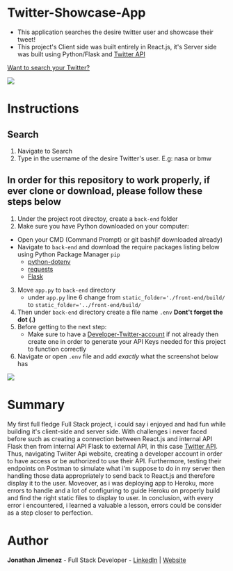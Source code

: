 # Twitter-Showcase-App

-   This application searches the desire twitter user and showcase their tweet!
-   This project's Client side was built entirely in React.js, it's Server side was built using Python/Flask and [Twitter API](https://developer.twitter.com/en/products/twitter-api)

[Want to search your Twitter?](https://twitter-tweet-tag.herokuapp.com/search)

![](./front-end/src/images/preview.png)

# Instructions

## Search

1. Navigate to Search
2. Type in the username of the desire Twitter's user. E.g: nasa or bmw

## In order for this repository to work properly, if ever clone or download, please follow these steps below

1. Under the project root directoy, create a `back-end` folder
2. Make sure you have Python downloaded on your computer:

-   Open your CMD (Command Prompt) or git bash(if downloaded already)
-   Navigate to `back-end` and download the require packages listing below using Python Package Manager `pip`
    -   [python-dotenv](https://pypi.org/project/python-dotenv/)
    -   [requests](https://requests.readthedocs.io/en/latest/user/install/#install)
    -   [Flask](https://flask.palletsprojects.com/en/1.1.x/installation/#install-flask)

3. Move `app.py` to `back-end` directory
    - under `app.py` line 6 change from `static_folder='./front-end/build/` to `static_folder='../front-end/build/`
4. Then under `back-end` directory create a file name `.env` **Dont't forget the dot (.)**
5. Before getting to the next step:
    - Make sure to have a [Developer-Twitter-account](https://developer.twitter.com/en/docs) if not already then create one in order to generate your API Keys needed for this project to function correctly
6. Navigate or open `.env` file and add _exactly_ what the screenshot below has

![](./front-end/src/images/ENV_EXAMPLE1.png)

# Summary

My first full fledge Full Stack project, i could say i enjoyed and had fun while building it's client-side and server side. With challenges i never faced before such as creating a connection between React.js and internal API Flask then from internal API Flask to external API, in this case [Twitter API](https://developer.twitter.com/en/products/twitter-api). Thus, navigating Twiiter Api website, creating a developer account in order to have access or be authorized to use their API. Furthermore, testing their endpoints on Postman to simulate what i'm suppose to do in my server then handling those data appropriately to send back to React.js and therefore display it to the user. Moveover, as i was deploying app to Heroku, more errors to handle and a lot of configuring to guide Heroku on properly build and find the right static files to display to user. In conclusion, with every error i encountered, i learned a valuable a lesson, errors could be consider as a step closer to perfection.

# Author

**Jonathan Jimenez** - Full Stack Developer - [LinkedIn](https://www.linkedin.com/in/jonathan-jimenez101/) | [Website](https://jonathan-jimenez.herokuapp.com/)

